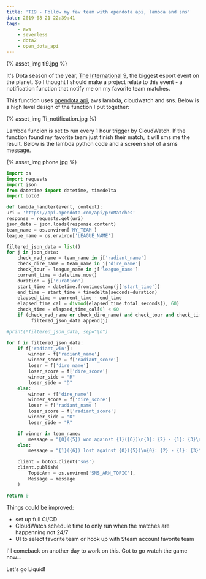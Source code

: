 ```yaml
---
title: 'TI9 - Follow my fav team with opendota api, lambda and sns'
date: 2019-08-21 22:39:41
tags:
    - aws
    - severless
    - dota2
    - open_dota_api
---
```


{% asset_img ti9.jpg %}

It's Dota season of the year, [The International 9](https://liquipedia.net/dota2/The_International/2019), the biggest esport event on the planet. So I thought I should make a project relate to this event - a notification function that notify me on my favorite team matches.

This function uses [opendota api](https://docs.opendota.com/), aws lambda, cloudwatch and sns.  Below is a high level design of the function I put together:

{% asset_img Ti_notification.jpg %}

Lambda funcion is set to run every 1 hour trigger by CloudWatch. If the function found my favorite team just finish their match, it will sms me the result. Below is the lambda python code and a screen shot of a sms message.

{% asset_img phone.jpg %}

```python
import os
import requests
import json
from datetime import datetime, timedelta
import boto3

def lambda_handler(event, context):
uri = 'https://api.opendota.com/api/proMatches'
response = requests.get(uri)
json_data = json.loads(response.content)
team_name = os.environ['MY_TEAM']
league_name = os.environ['LEAGUE_NAME']

filtered_json_data = list()
for j in json_data:
    check_rad_name = team_name in j['radiant_name']
    check_dire_name = team_name in j['dire_name']
    check_tour = league_name in j['league_name']
    current_time = datetime.now()
    duration = j['duration']
    start_time = datetime.fromtimestamp(j['start_time'])
    end_time = start_time + timedelta(seconds=duration)
    elapsed_time = current_time - end_time
    elapsed_time_cal = divmod(elapsed_time.total_seconds(), 60)
    check_time = elapsed_time_cal[0] < 60
    if (check_rad_name or check_dire_name) and check_tour and check_time:
         filtered_json_data.append(j)

#print(*filtered_json_data, sep="\n")

for f in filtered_json_data:
    if f['radiant_win']:
        winner = f['radiant_name']
        winner_score = f['radiant_score']
        loser = f['dire_name']
        loser_score = f['dire_score']
        winner_side = "R"
        loser_side = "D"
    else:
        winner = f['dire_name']
        winner_score = f['dire_score']
        loser = f['radiant_name']
        loser_score = f['radiant_score']
        winner_side = "D"
        loser_side = "R"

    if winner in team_name:
        message = "{0}({5}) won against {1}({6})\n{0}: {2} - {1}: {3}\nGame duration {4:.0f} minutes".format(winner, loser, winner_score, loser_score, f['duration']/60,winner_side,loser_side)
    else:
        message = "{1}({6}) lost against {0}({5})\n{0}: {2} - {1}: {3}\nGame duration {4:.0f} minutes".format(winner, loser, winner_score, loser_score, f['duration']/60,winner_side,loser_side)

    client = boto3.client('sns')
    client.publish(
        TopicArn = os.environ['SNS_ARN_TOPIC'],
        Message = message
    )

return 0
```
Things could be improved:
- set up full CI/CD
- CloudWatch schedule time to only run when the matches are happenning not 24/7
- UI to select favorite team or hook up with Steam account favorite team

I'll comeback on another day to work on this. Got to go watch the game now...

Let's go Liquid!
